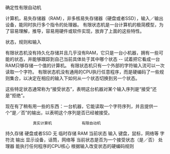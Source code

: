 确定性有限自动机

计算机，易失存储器（RAM），非多核易失存储器（硬盘或者SSD），输入／输出设备，能同时执行多个指令的处理器。
有限状态机是一台计算机的极简模型，为了容易理解，推导，容易用硬件或软件实现，放弃了上面的这些特性。

状态，规则和输入

有限状态机没有持久化存储并且几乎没有RAM，它只是一台小机器，拥有一些可能的状态，并能够跟踪到自己当前具体处于其中哪个状态 -- 试着把它看成一台RAM只够存储一个值的计算机。
有限状态机只有一个外部的字符输入流可以一次读取一个字符。
有限状态机没有通用的CPU执行任意程序，而是硬编码了一些规则集合，以决定在相应的输入下如何从一个状态切换到另一个状态。

这些特定状态通常称为“接受状态”，表明这台机器对某个输入序列是“接受”还是“拒绝”。

现在有了稍有用一些的东西：一台机器，它能读取一个字符序列，并且提供一个“是／否”的输出，以表明这个序列是否已经被接受。

                真实计算机             有限自动机
持久存储         硬盘或者SSD            无
临时存储         RAM                   当前状态
输入            键盘，鼠标，网络等       字符流
输出            显示设备，话筒，网络等    当前状态是否为一个接受状态（是／否）
处理器          能执行任何程序的CPU核心   根据输入改变状态的硬编码规则

